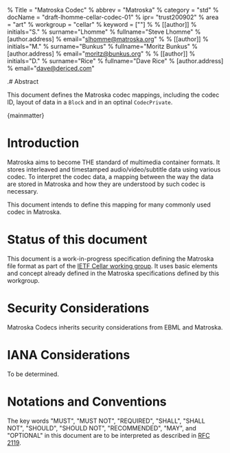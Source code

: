 ---
---

% Title = "Matroska Codec"
% abbrev = "Matroska"
% category = "std"
% docName = "draft-lhomme-cellar-codec-01"
% ipr= "trust200902"
% area = "art"
% workgroup = "cellar"
% keyword = [""]
%
% [[author]]
% initials="S."
% surname="Lhomme"
% fullname="Steve Lhomme"
% [author.address]
% email="slhomme@matroska.org"
%
% [[author]]
% initials="M."
% surname="Bunkus"
% fullname="Moritz Bunkus"
% [author.address]
% email="moritz@bunkus.org"
%
% [[author]]
% initials="D."
% surname="Rice"
% fullname="Dave Rice"
% [author.address]
% email="dave@dericed.com"

.# Abstract

This document defines the Matroska codec mappings, including the codec ID, layout of data in a `Block` and in an optinal `CodecPrivate`.

{mainmatter}

# Introduction

Matroska aims to become THE standard of multimedia container formats. It stores interleaved and timestamped audio/video/subtitle data using various codec. To interpret the codec data, a mapping between the way the data are stored in Matroska and how they are understood by such codec is necessary.

This document intends to define this mapping for many commonly used codec in Matroska.

# Status of this document

This document is a work-in-progress specification defining the Matroska file format as part of the [IETF Cellar working group](https://datatracker.ietf.org/wg/cellar/charter/). It uses basic elements and concept already defined in the Matroska specifications defined by this workgroup.

# Security Considerations

Matroska Codecs inherits security considerations from EBML and Matroska.

# IANA Considerations

To be determined.

# Notations and Conventions

The key words "MUST", "MUST NOT", "REQUIRED", "SHALL", "SHALL NOT", "SHOULD", "SHOULD NOT", "RECOMMENDED", "MAY", and "OPTIONAL" in this document are to be interpreted as described in [RFC 2119](https://tools.ietf.org/html/rfc2119).


